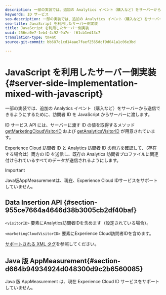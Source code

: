 ```yaml
---
description: 一部の実装では、追加の Analytics イベント（購入など）をサーバーから送信できるようにするために、訪問者 ID を JavaScript からサーバーに渡します。
keywords: ID サービス
seo-description: 一部の実装では、追加の Analytics イベント（購入など）をサーバーから送信できるようにするために、訪問者 ID を JavaScript からサーバーに渡します。
seo-title: JavaScript を利用したサーバー側実装
title: JavaScript を利用したサーバー側実装
uuid: 256ea0e7-1eb4-4c92-9a7e- f61cb1ed13c7
translation-type: tm+mt
source-git-commit: bb687c1cd14aae7faef2565dcf9d041a1c06e3bd

---
```



# JavaScript を利用したサーバー側実装 {#server-side-implementation-mixed-with-javascript}

一部の実装では、追加の Analytics イベント（購入など）をサーバーから送信できるようにするために、訪問者 ID を JavaScript からサーバーに渡します。

ID サービス API には、サーバーに渡す ID の値を取得するメソッド [getMarketingCloudVisitorID](../../mcvid-library/mcvid-get-set/mcvid-getmcvid.md) および [getAnalyticsVisitorID](../../mcvid-library/mcvid-get-set/mcvid-getanalyticsvisitorid.md) が用意されています。

Experience Cloud 訪問者 ID と Analytics 訪問者 ID の両方を確認して、（存在する場合は）両方の ID を送信し、既存の Analytics 訪問者プロファイルに関連付けられているすべてのデータが送信されるようにします。

>[!IMPORTANT]
>
>Java版AppMeasurementは、現在、Experience Cloud IDサービスをサポートしていません。

## Data Insertion API {#section-955ce7664a4646d38b3005cb2df40baf}

`<visitorID>` 要素にAnalytics訪問者IDを含めます（設定されている場合）。

`<marketingCloudVisitorID>` 要素にExperience Cloud訪問者IDを含めます。

[サポートされる XML タグ](https://marketing.adobe.com/developer/en_US/documentation/data-insertion/r-supported-tags)を参照してください。

## Java 版 AppMeasurement{#section-d664b94934924d048300d9c2b6560085}

Java 版 AppMeasurement は、現在 Experience Cloud ID サービスをサポートしていません。
